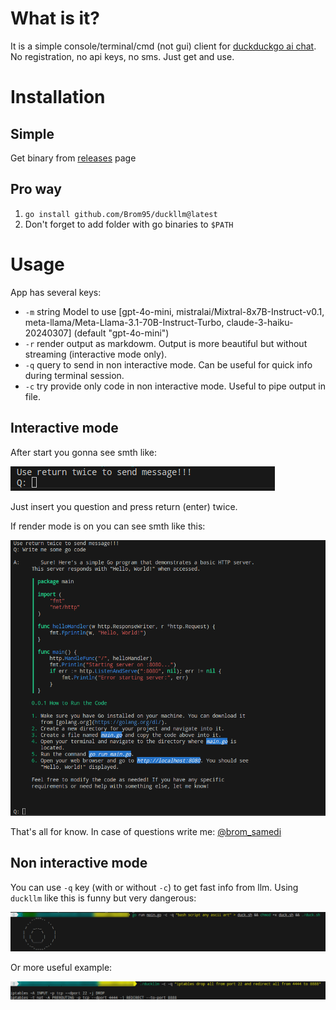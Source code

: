 # What is it?
It is a simple console/terminal/cmd (not gui) client for [duckduckgo ai chat](https://duckduckgo.com/?q=DuckDuckGo+AI+Chat&ia=chat&duckai=1). No registration, no api keys, no sms. Just get and use.

# Installation

## Simple
Get binary from [releases](https://github.com/Brom95/duckllm/releases) page

## Pro way
1. `go install github.com/Brom95/duckllm@latest`
2. Don't forget to add folder with go binaries to `$PATH`

# Usage

App has several keys:

- `-m` string Model to use [gpt-4o-mini, mistralai/Mixtral-8x7B-Instruct-v0.1, meta-llama/Meta-Llama-3.1-70B-Instruct-Turbo, claude-3-haiku-20240307] (default "gpt-4o-mini")
- `-r` render output as markdowm. Output is more beautiful but without streaming (interactive mode only).
- `-q` query to send in non interactive mode. Can be useful for quick info during terminal session.
- `-c` try provide  only code in non interactive mode. Useful to pipe output in file. 


## Interactive mode
After start you gonna see smth like:

![prompt](docs/prompt.png)

Just insert you question and press return (enter) twice.

If render mode is on you can see smth like this:

![render](docs/render.png)

That's all for know. In case of questions write me: [@brom_samedi](https://t.me/brom_samedi)

## Non interactive mode

You can use `-q` key (with or without `-c`) to get fast info from llm. Using `duckllm` like this is funny but very dangerous:

![ascii generation](docs/duck.png)

Or more useful example:

![iptables](docs/iptables.png)
